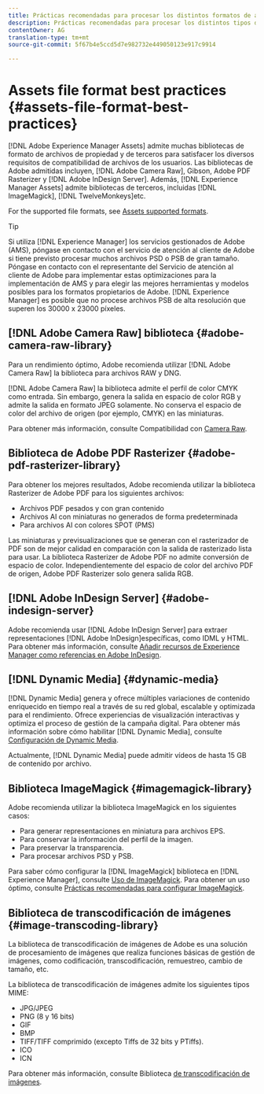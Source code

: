 ```yaml
---
title: Prácticas recomendadas para procesar los distintos formatos de archivo admitidos mediante [!DNL Adobe Experience Manager Assets].
description: Prácticas recomendadas para procesar los distintos tipos de archivos admitidos mediante [!DNL Experience Manager Assets].
contentOwner: AG
translation-type: tm+mt
source-git-commit: 5f67b4e5ccd5d7e982732e449050123e917c9914

---
```



# Assets file format best practices {#assets-file-format-best-practices}

[!DNL Adobe Experience Manager Assets] admite muchas bibliotecas de formato de archivos de propiedad y de terceros para satisfacer los diversos requisitos de compatibilidad de archivos de los usuarios. Las bibliotecas de Adobe admitidas incluyen, [!DNL Adobe Camera Raw], Gibson, Adobe PDF Rasterizer y [!DNL Adobe InDesign Server]. Además, [!DNL Experience Manager Assets] admite bibliotecas de terceros, incluidas [!DNL ImageMagick], [!DNL TwelveMonkeys]etc.

For the supported file formats, see [Assets supported formats](/help/assets/assets-formats.md).

>[!TIP]
>
>Si utiliza [!DNL Experience Manager] los servicios gestionados de Adobe (AMS), póngase en contacto con el servicio de atención al cliente de Adobe si tiene previsto procesar muchos archivos PSD o PSB de gran tamaño. Póngase en contacto con el representante del Servicio de atención al cliente de Adobe para implementar estas optimizaciones para la implementación de AMS y para elegir las mejores herramientas y modelos posibles para los formatos propietarios de Adobe. [!DNL Experience Manager] es posible que no procese archivos PSB de alta resolución que superen los 30000 x 23000 píxeles.

## [!DNL Adobe Camera Raw] biblioteca {#adobe-camera-raw-library}

Para un rendimiento óptimo, Adobe recomienda utilizar [!DNL Adobe Camera Raw] la biblioteca para archivos RAW y DNG.

[!DNL Adobe Camera Raw] la biblioteca admite el perfil de color CMYK como entrada. Sin embargo, genera la salida en espacio de color RGB y admite la salida en formato JPEG solamente. No conserva el espacio de color del archivo de origen (por ejemplo, CMYK) en las miniaturas.

Para obtener más información, consulte Compatibilidad con [Camera Raw](/help/assets/camera-raw.md).

## Biblioteca de Adobe PDF Rasterizer {#adobe-pdf-rasterizer-library}

Para obtener los mejores resultados, Adobe recomienda utilizar la biblioteca Rasterizer de Adobe PDF para los siguientes archivos:

* Archivos PDF pesados y con gran contenido
* Archivos AI con miniaturas no generados de forma predeterminada
* Para archivos AI con colores SPOT (PMS)

Las miniaturas y previsualizaciones que se generan con el rasterizador de PDF son de mejor calidad en comparación con la salida de rasterizado lista para usar. La biblioteca Rasterizer de Adobe PDF no admite conversión de espacio de color. Independientemente del espacio de color del archivo PDF de origen, Adobe PDF Rasterizer solo genera salida RGB.

## [!DNL Adobe InDesign Server] {#adobe-indesign-server}

Adobe recomienda usar [!DNL Adobe InDesign Server] para extraer representaciones [!DNL Adobe InDesign]específicas, como IDML y HTML. Para obtener más información, consulte [Añadir recursos de Experience Manager como referencias en Adobe InDesign](/help/assets/managing-linked-subassets.md#refai).

## [!DNL Dynamic Media]  {#dynamic-media}

[!DNL Dynamic Media] genera y ofrece múltiples variaciones de contenido enriquecido en tiempo real a través de su red global, escalable y optimizada para el rendimiento. Ofrece experiencias de visualización interactivas y optimiza el proceso de gestión de la campaña digital. Para obtener más información sobre cómo habilitar [!DNL Dynamic Media], consulte [Configuración de Dynamic Media](/help/assets/config-dynamic.md).

Actualmente, [!DNL Dynamic Media] puede admitir vídeos de hasta 15 GB de contenido por archivo.

## Biblioteca ImageMagick {#imagemagick-library}

Adobe recomienda utilizar la biblioteca ImageMagick en los siguientes casos:

* Para generar representaciones en miniatura para archivos EPS.
* Para conservar la información del perfil de la imagen.
* Para preservar la transparencia.
* Para procesar archivos PSD y PSB.

Para saber cómo configurar la [!DNL ImageMagick] biblioteca en [!DNL Experience Manager], consulte [Uso de ImageMagick](/help/assets/media-handlers.md#an-example-using-imagemagick). Para obtener un uso óptimo, consulte [Prácticas recomendadas para configurar ImageMagick](/help/assets/best-practices-for-imagemagick.md).

## Biblioteca de transcodificación de imágenes {#image-transcoding-library}

La biblioteca de transcodificación de imágenes de Adobe es una solución de procesamiento de imágenes que realiza funciones básicas de gestión de imágenes, como codificación, transcodificación, remuestreo, cambio de tamaño, etc.

La biblioteca de transcodificación de imágenes admite los siguientes tipos MIME:

* JPG/JPEG
* PNG (8 y 16 bits)
* GIF
* BMP
* TIFF/TIFF comprimido (excepto Tiffs de 32 bits y PTiffs).
* ICO
* ICN

Para obtener más información, consulte Biblioteca [de transcodificación de imágenes](/help/assets/imaging-transcoding-library.md).
